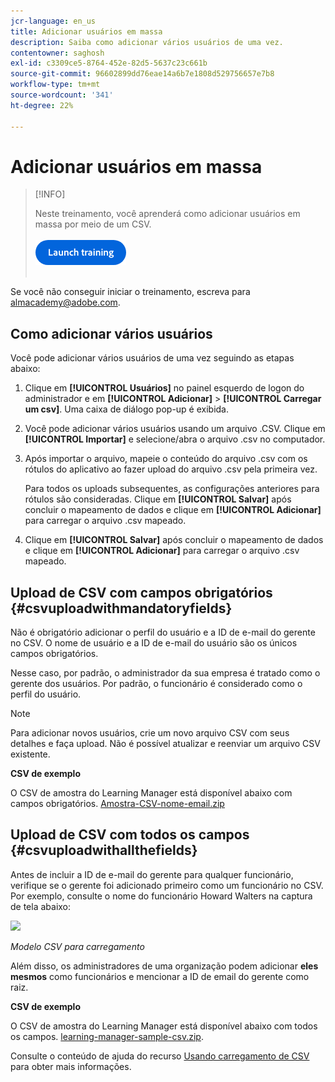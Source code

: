 ```yaml
---
jcr-language: en_us
title: Adicionar usuários em massa
description: Saiba como adicionar vários usuários de uma vez.
contentowner: saghosh
exl-id: c3309ce5-8764-452e-82d5-5637c23c661b
source-git-commit: 96602899dd76eae14a6b7e1808d529756657e7b8
workflow-type: tm+mt
source-wordcount: '341'
ht-degree: 22%

---
```


# Adicionar usuários em massa

>[!INFO]
>
>Neste treinamento, você aprenderá como adicionar usuários em massa por meio de um CSV.<br><br>[![botão](feature-summary/assets/launch-training-button.png)](https://content.adobelearningmanageracademy.com/app/learner?accountId=98632#/course/7555555)</br></br>

Se você não conseguir iniciar o treinamento, escreva para <almacademy@adobe.com>.

## Como adicionar vários usuários

Você pode adicionar vários usuários de uma vez seguindo as etapas abaixo:

1. Clique em **[!UICONTROL Usuários]** no painel esquerdo de logon do administrador e em **[!UICONTROL Adicionar]** > **[!UICONTROL Carregar um csv]**. Uma caixa de diálogo pop-up é exibida.

1. Você pode adicionar vários usuários usando um arquivo .CSV. Clique em **[!UICONTROL Importar]** e selecione/abra o arquivo .csv no computador.

1. Após importar o arquivo, mapeie o conteúdo do arquivo .csv com os rótulos do aplicativo ao fazer upload do arquivo .csv pela primeira vez.

   Para todos os uploads subsequentes, as configurações anteriores para rótulos são consideradas. Clique em **[!UICONTROL Salvar]** após concluir o mapeamento de dados e clique em **[!UICONTROL Adicionar]** para carregar o arquivo .csv mapeado.

1. Clique em **[!UICONTROL Salvar]** após concluir o mapeamento de dados e clique em **[!UICONTROL Adicionar]** para carregar o arquivo .csv mapeado.

## Upload de CSV com campos obrigatórios {#csvuploadwithmandatoryfields}

Não é obrigatório adicionar o perfil do usuário e a ID de e-mail do gerente no CSV. O nome de usuário e a ID de e-mail do usuário são os únicos campos obrigatórios.

Nesse caso, por padrão, o administrador da sua empresa é tratado como o gerente dos usuários. Por padrão, o funcionário é considerado como o perfil do usuário.

>[!NOTE]
>
>Para adicionar novos usuários, crie um novo arquivo CSV com seus detalhes e faça upload. Não é possível atualizar e reenviar um arquivo CSV existente.

**CSV de exemplo**

O CSV de amostra do Learning Manager está disponível abaixo com campos obrigatórios.
[Amostra-CSV-nome-email.zip](assets/sample-csv-name-email.zip)

## Upload de CSV com todos os campos {#csvuploadwithallthefields}

Antes de incluir a ID de e-mail do gerente para qualquer funcionário, verifique se o gerente foi adicionado primeiro como um funcionário no CSV. Por exemplo, consulte o nome do funcionário Howard Walters na captura de tela abaixo:

![](assets/csv-example.png)

*Modelo CSV para carregamento*

Além disso, os administradores de uma organização podem adicionar **eles mesmos** como funcionários e mencionar a ID de email do gerente como raiz.

**CSV de exemplo**

O CSV de amostra do Learning Manager está disponível abaixo com todos os campos.
[learning-manager-sample-csv.zip](assets/learning-manager-sample-csv.zip).

Consulte o conteúdo de ajuda do recurso [Usando carregamento de CSV](/help/migrated/administrators/feature-summary/add-users-user-groups.md) para obter mais informações.
